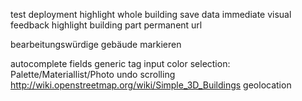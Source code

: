 test deployment
highlight whole building
save data
immediate visual feedback
highlight building part
permanent url

bearbeitungswürdige gebäude markieren

autocomplete fields
generic tag input
color selection: Palette/Materiallist/Photo
undo
scrolling
http://wiki.openstreetmap.org/wiki/Simple_3D_Buildings
geolocation
